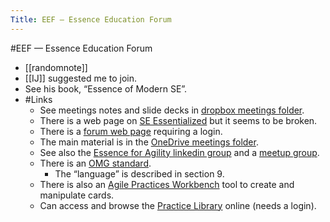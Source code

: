 ---Title: EEF — Essence Education Forum---#EEF — Essence Education Forum- [[randomnote]]- [[IJ]] suggested me to join.- See his book, “Essence of Modern SE”.- #Links    - See meetings notes and slide decks in [dropbox meetings folder](https://www.dropbox.com/sh/9dc201rdc3dr83h/AAAV_yLiEaLI2CyBjUJHq_7na?dl=0).    - There is a web page on [SE Essentialized](http://www.software-engineering-essentialized.com/home) but it seems to be broken.    - There is a [forum web page](https://forum.essenceineducation.org/login) requiring a login.    - The main material is in the [OneDrive meetings folder](https://architecturalchangemanageme-my.sharepoint.com/:f:/g/personal/stefan_architecturalchangemanagement_com/Em5Yk7ZlHj5AoXnrRP1XyAIBjplSL8L7I3r7uvxCnh6GfQ?e=MpPMp2).    - See also the [Essence for Agility linkedin group](https://www.linkedin.com/pulse/essence-agility-ivar-jacobson/) and a [meetup group](https://www.meetup.com/essence-for-agility/).    - There is an [OMG standard](https://www.omg.org/spec/Essence/1.2/About-Essence/).        - The “language” is described in section 9.    - There is also an [Agile Practices Workbench](https://www.ivarjacobson.com/esswork-practice-workbench) tool to create and manipulate cards.    - Can access and browse the [Practice Library](https://practicelibrary.ivarjacobson.com/start) online (needs a login).